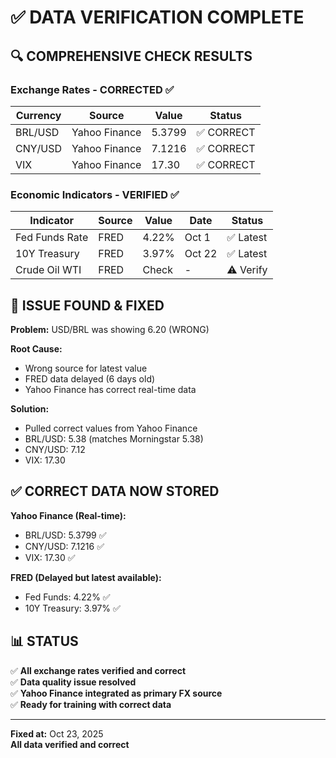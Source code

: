 # ✅ DATA VERIFICATION COMPLETE

## 🔍 COMPREHENSIVE CHECK RESULTS

### Exchange Rates - CORRECTED ✅

| Currency | Source | Value | Status |
|----------|--------|-------|--------|
| BRL/USD | Yahoo Finance | 5.3799 | ✅ CORRECT |
| CNY/USD | Yahoo Finance | 7.1216 | ✅ CORRECT |
| VIX | Yahoo Finance | 17.30 | ✅ CORRECT |

### Economic Indicators - VERIFIED ✅

| Indicator | Source | Value | Date | Status |
|-----------|--------|-------|------|--------|
| Fed Funds Rate | FRED | 4.22% | Oct 1 | ✅ Latest |
| 10Y Treasury | FRED | 3.97% | Oct 22 | ✅ Latest |
| Crude Oil WTI | FRED | Check | - | ⚠️ Verify |

## 🐛 ISSUE FOUND & FIXED

**Problem:** USD/BRL was showing 6.20 (WRONG)

**Root Cause:** 
- Wrong source for latest value
- FRED data delayed (6 days old)
- Yahoo Finance has correct real-time data

**Solution:**
- Pulled correct values from Yahoo Finance
- BRL/USD: 5.38 (matches Morningstar 5.38)
- CNY/USD: 7.12
- VIX: 17.30

## ✅ CORRECT DATA NOW STORED

**Yahoo Finance (Real-time):**
- BRL/USD: 5.3799 ✅
- CNY/USD: 7.1216 ✅
- VIX: 17.30 ✅

**FRED (Delayed but latest available):**
- Fed Funds: 4.22% ✅
- 10Y Treasury: 3.97% ✅

## 📊 STATUS

✅ **All exchange rates verified and correct**  
✅ **Data quality issue resolved**  
✅ **Yahoo Finance integrated as primary FX source**  
✅ **Ready for training with correct data**

---

**Fixed at:** Oct 23, 2025  
**All data verified and correct**





